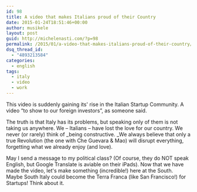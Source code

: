 ```yaml
---
id: 98
title: A video that makes Italians proud of their Country
date: 2015-01-24T18:51:46+00:00
author: musikele
layout: post
guid: http://michelenasti.com/?p=98
permalink: /2015/01/a-video-that-makes-italians-proud-of-their-country/
dsq_thread_id:
  - "4893213584"
categories:
  - english
tags:
  - italy
  - video
  - work
---
```

This video is suddenly gaining its' rise in the Italian Startup Community. A video &#8220;to show to our foreign investors&#8221;, as someone said.

The truth is that Italy has its problems, but speaking only of them is not taking us anywhere. We &#8211; Italians &#8211; have lost the love for our country. We never (or rarely) think of _being constructive. _We always believe that only a true Revolution (the one with Che Guevara & Mao) will disrupt everything, forgetting what we already enjoy (and love).

May I send a message to my political class? (Of course, they do NOT speak English, but Google Translate is aviable on their iPads). Now that we have made the video, let's make something (incredible!) here at the South. Maybe South Italy could become the Terra Franca (like San Francisco!) for Startups! Think about it.